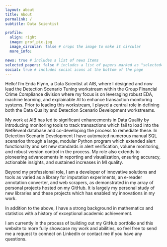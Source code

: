 ```yaml
---
layout: about
title: About
permalink: /
subtitle: Data Scientist

profile:
  align: right
  image: prof_pic.jpg
  image_circular: false # crops the image to make it circular
  more_info: 

news: true # includes a list of news items
selected_papers: false # includes a list of papers marked as "selected={true}"
social: true # includes social icons at the bottom of the page
---
```


Hello! I’m Enda Flynn, a Data Scientist at AIB, where I designed and now lead the Detection Scenario Tuning workstream within the Group Financial Crime Compliance division where my focus is on leveraging robust EDA, machine learning, and explainable AI to enhance transaction monitoring systems. Prior to leading this workstream, I played a central role in defining both the Data Quality and Detection Scenario Development workstreams.

My work at AIB has led to significant enhancements in Data Quality by introducing monitoring tools to track transactions which fail to load into the NetReveal database and co-developing the process to remediate these. In Detection Scenario Development I have automated numerous manual SQL scenarios through a large, modular Python program which extended alert functionality and set new standards in alert verification, volume monitoring, and robust version control in the process. My role also extends to pioneering advancements in reporting and visualization, ensuring accuracy, actionable insights, and sustained increases in MI quality.

Beyond my professional role, I am a developer of innovative solutions and tools as varied as a library for imputation experiments, an e-reader annotation converter, and web scrapers, as demonstrated in my array of personal projects hosted on my GitHub. It is largely my personal study of new libraries and these projects which has enabled my innovations in my work.

In addition to the above, I have a strong background in mathematics and statistics with a history of exceptional academic achievement.

I am currently in the process of building out my GitHub portfolio and this website to more fully showcase my work and abilities, so feel free to send me a request to connect on LinkedIn or contact me if you have any questions.
